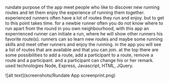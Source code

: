 rundate
purpose of the app meet people who like to discover new running routes and let them enjoy the experience of running them together.
experienced runners often have a lot of routes they run and enjoy. but to get to this point takes time. for a newbie runner often you do not know where to run apart from the round in you own neighbourhood, with this app an experrienced runner can initiate a run, where he will show other runners his favorite route(s). runners can so learn new routes and maybe some running skills and meet other runners and enjoy the running.
in the app you will see a list of routes that are available and that you can join. at the top there are some possibilities to add a route, add a participant to a route, remove a route and a participant. and a participant can change his or her remark.
used technologies Node, Express, Javascript, HTML, JQuery.

![alt text](screenshots/Rundate App screenprint.png)